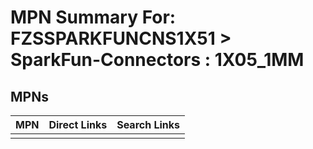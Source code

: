 



# MPN Summary For: FZSSPARKFUNCNS1X51 > SparkFun-Connectors : 1X05_1MM

## MPNs
  

|MPN|Direct Links|Search Links|
| :--- | :--- | :--- |
||||
